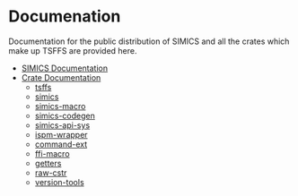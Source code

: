 # Documenation

Documentation for the public distribution of SIMICS and all the crates which make up
TSFFS are provided here.

- [SIMICS Documentation](https://intel.github.io/tsffs/simics/)
- [Crate Documentation](https://intel.github.io/tsffs/crates/)
  - [tsffs](https://intel.github.io/tsffs/crates/tsffs/)
  - [simics](https://intel.github.io/tsffs/crates/simics)
  - [simics-macro](https://intel.github.io/tsffs/crates/simics-macro)
  - [simics-codegen](https://intel.github.io/tsffs/crates/simics-codegen)
  - [simics-api-sys](https://intel.github.io/tsffs/crates/simics-api-sys)
  - [ispm-wrapper](https://intel.github.io/tsffs/crates/ispm-wrapper)
  - [command-ext](https://intel.github.io/tsffs/crates/command-ext)
  - [ffi-macro](https://intel.github.io/tsffs/crates/ffi-macro)
  - [getters](https://intel.github.io/tsffs/crates/getters)
  - [raw-cstr](https://intel.github.io/tsffs/crates/raw-cstr)
  - [version-tools](https://intel.github.io/tsffs/crates/version-tools)